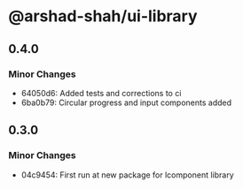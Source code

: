 # @arshad-shah/ui-library

## 0.4.0

### Minor Changes

- 64050d6: Added tests and corrections to ci
- 6ba0b79: Circular progress and input components added

## 0.3.0

### Minor Changes

- 04c9454: First run at new package for lcomponent library
